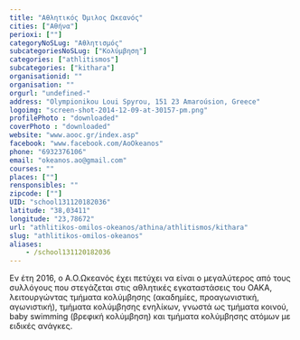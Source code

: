 ```yaml
---
title: "Αθλητικός Όμιλος Ωκεανός"
cities: ["Αθήνα"]
perioxi: [""]
categoryNoSLug: "Αθλητισμός"
subcategoriesNoSLug: ["Κολύμβηση"]
categories: ["athlitismos"]
subcategories: ["kithara"]
organisationid: ""
organisation: ""
orgurl: "undefined-"
address: "Olympionikou Loui Spyrou, 151 23 Amaroúsion, Greece"
logoimg: "screen-shot-2014-12-09-at-30157-pm.png"
profilePhoto : "downloaded"
coverPhoto : "downloaded"
website: "www.aooc.gr/index.asp"
facebook: "www.facebook.com/AoOkeanos"
phone: "6932376106"
email: "okeanos.ao@gmail.com"
courses: ""
places: [""]
rensponsibles: ""
zipcode: [""]
UID: "school131120182036"
latitude: "38,03411"
longitude: "23,78672"
url: "athlitikos-omilos-okeanos/athina/athlitismos/kithara"
slug: "athlitikos-omilos-okeanos"
aliases:
    - /school131120182036
---
```





Εν έτη 2016, ο Α.Ο.Ωκεανός έχει πετύχει να είναι ο μεγαλύτερος από τους συλλόγους που στεγάζεται στις αθλητικές εγκαταστάσεις του ΟΑΚΑ, λειτουργώντας τμήματα κολύμβησης (ακαδημίες, προαγωνιστική, αγωνιστική), τμήματα κολύμβησης ενηλίκων, γνωστά ως τμήματα κοινού, baby swimming (βρεφική κολύμβηση) και τμήματα κολύμβησης ατόμων με ειδικές ανάγκες.